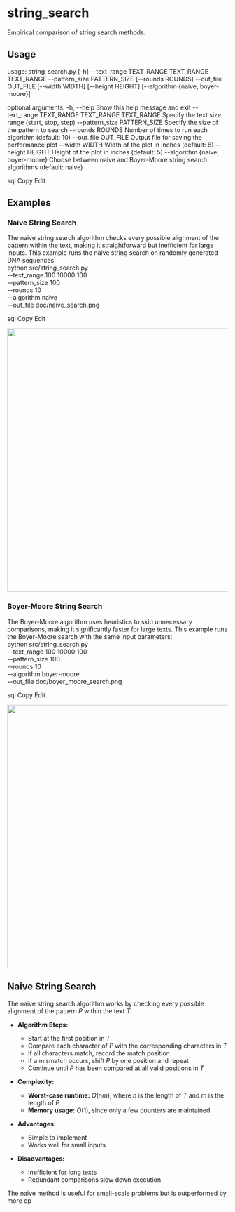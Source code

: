 # string_search  
Empirical comparison of string search methods.

## Usage  
usage: string_search.py [-h] --text_range TEXT_RANGE TEXT_RANGE TEXT_RANGE
--pattern_size PATTERN_SIZE [--rounds ROUNDS]
--out_file OUT_FILE [--width WIDTH]
[--height HEIGHT] [--algorithm {naive, boyer-moore}]

optional arguments:
-h, --help Show this help message and exit
--text_range TEXT_RANGE TEXT_RANGE TEXT_RANGE
Specify the text size range (start, stop, step)
--pattern_size PATTERN_SIZE
Specify the size of the pattern to search
--rounds ROUNDS
Number of times to run each algorithm (default: 10)
--out_file OUT_FILE
Output file for saving the performance plot
--width WIDTH
Width of the plot in inches (default: 8)
--height HEIGHT
Height of the plot in inches (default: 5)
--algorithm {naive, boyer-moore}
Choose between naive and Boyer-Moore string search algorithms (default: naive)

sql
Copy
Edit

## Examples  

### Naive String Search  
The naive string search algorithm checks every possible alignment of the pattern within the text, making it straightforward but inefficient for large inputs. This example runs the naive string search on randomly generated DNA sequences:  
python src/string_search.py \
--text_range 100 10000 100 \
--pattern_size 100 \
--rounds 10 \
--algorithm naive \
--out_file doc/naive_search.png

sql
Copy
Edit
<center><img src="/doc/naive_search.png" width="600"/></center>  

### Boyer-Moore String Search  
The Boyer-Moore algorithm uses heuristics to skip unnecessary comparisons, making it significantly faster for large texts. This example runs the Boyer-Moore search with the same input parameters:  
python src/string_search.py \
--text_range 100 10000 100 \
--pattern_size 100 \
--rounds 10 \
--algorithm boyer-moore \
--out_file doc/boyer_moore_search.png

sql
Copy
Edit
<center><img src="/doc/boyer_moore_search.png" width="600"/></center>  

## Naive String Search  
The naive string search algorithm works by checking every possible alignment of the pattern $P$ within the text $T$:  

- **Algorithm Steps:**  
  - Start at the first position in $T$  
  - Compare each character of $P$ with the corresponding characters in $T$  
  - If all characters match, record the match position  
  - If a mismatch occurs, shift $P$ by one position and repeat  
  - Continue until $P$ has been compared at all valid positions in $T$  

- **Complexity:**  
  - **Worst-case runtime:** $O(nm)$, where $n$ is the length of $T$ and $m$ is the length of $P$  
  - **Memory usage:** $O(1)$, since only a few counters are maintained  

- **Advantages:**  
  - Simple to implement  
  - Works well for small inputs  

- **Disadvantages:**  
  - Inefficient for long texts  
  - Redundant comparisons slow down execution  

The naive method is useful for small-scale problems but is outperformed by more op
